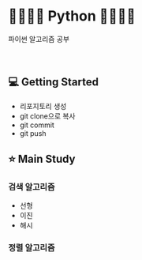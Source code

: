 # 👨‍👩‍👦‍👦 Python 👨‍👩‍👦‍👦
파이썬 알고리즘 공부
<br>
<br>
<br>
## 💻 Getting Started
- 리포지토리 생성  
- git clone으로 복사  
- git commit  
- git push 


## ⭐ Main Study

### 검색 알고리즘
- 선형
- 이진
- 해시

### 정렬 알고리즘